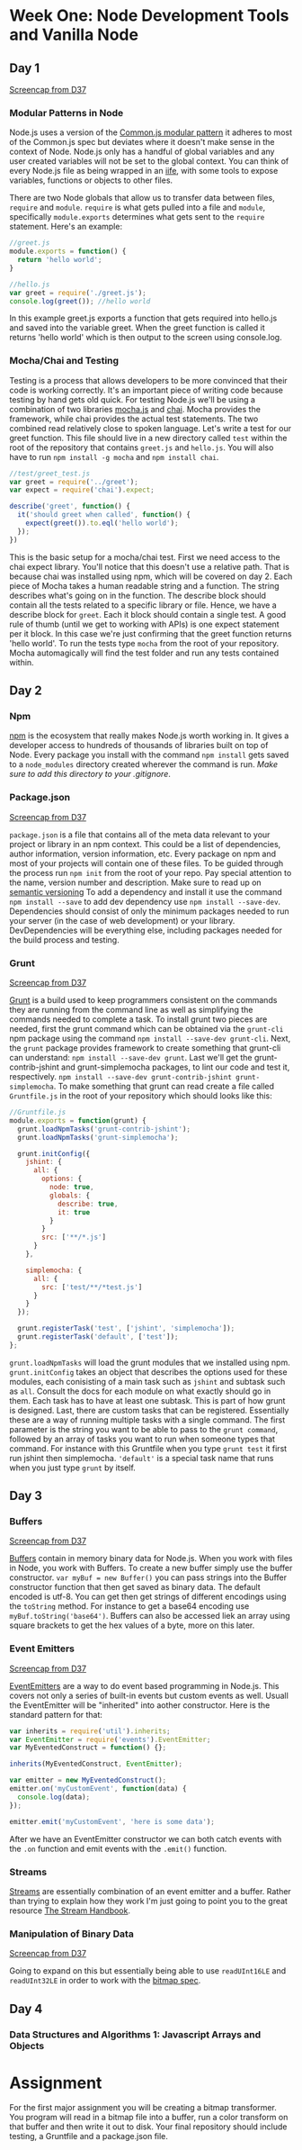 # Week One: Node Development Tools and Vanilla Node
## Day 1 
[Screencap from D37](https://www.youtube.com/watch?v=raocBJXEsrc&list=PLZshpIn7Zx07vD1qmuGPztQw4Eluye-Ah)
### Modular Patterns in Node
Node.js uses a version of the [Common.js modular pattern](http://wiki.commonjs.org/wiki/CommonJS) it adheres to most
of the Common.js spec but deviates where it doesn't make sense in the context of Node. Node.js only has a handful of
global variables and any user created variables will not be set to the global context. You can think of every 
Node.js file as being wrapped in an [iife](https://en.wikipedia.org/wiki/Immediately-invoked_function_expression), with
some tools to expose variables, functions or objects to other files.

There are two Node globals that allow us to transfer data between files, `require` and `module`.
`require` is what gets pulled into a file and `module`, specifically `module.exports` determines
what gets sent to the `require` statement. Here's an example:
```javascript
//greet.js
module.exports = function() {
  return 'hello world';
}
```

```javascript
//hello.js
var greet = require('./greet.js');
console.log(greet()); //hello world
```

In this example greet.js exports a function that gets required into hello.js and saved into the variable greet.
When the greet function is called it returns 'hello world' which is then output to the screen using console.log.
### Mocha/Chai and Testing
Testing is a process that allows developers to be more convinced that their code is working correctly. It's an
important piece of writing code because testing by hand gets old quick. For testing Node.js we'll be using a 
combination of two libraries [mocha.js](http://mochajs.org/) and [chai](http://chaijs.com/). Mocha provides the
framework, while chai provides the actual test statements. The two combined read relatively close to spoken language.
Let's write a test for our greet function. This file should live in a new directory called `test` within the root of
the repository that contains `greet.js` and `hello.js`. You will also have to run `npm install -g mocha` and `npm install chai`.
```javascript
//test/greet_test.js
var greet = require('../greet');
var expect = require('chai').expect;

describe('greet', function() {
  it('should greet when called', function() {
    expect(greet()).to.eql('hello world');
  });
})
```

This is the basic setup for a mocha/chai test. First we need access to the chai expect library. You'll notice
that this doesn't use a relative path. That is because chai was installed using npm, which will be covered on day 2.
Each piece of Mocha takes a human readable string and a function. The string describes what's going on in the function.
The describe block should contain all the tests related to a specific library or file. Hence, we have a describe block
for `greet`. Each it block should contain a single test. A good rule of thumb (until we get to working with APIs) is one
expect statement per it block. In this case we're just confirming that the greet function returns 'hello world'. To run
the tests type `mocha` from the root of your repository. Mocha automagically will find the test folder and run any tests 
contained within.
## Day 2
### Npm
[npm](https://www.npmjs.com/) is the ecosystem that really makes Node.js worth working in. It gives a developer
access to hundreds of thousands of libraries built on top of Node. Every package you install with the command `npm install`
gets saved to a `node_modules` directory created wherever the command is run. *Make sure to add this directory to your .gitignore*.
### Package.json
[Screencap from D37](https://www.youtube.com/watch?v=dWly4ZcMwp0&list=PLZshpIn7Zx07vD1qmuGPztQw4Eluye-Ah)

`package.json` is a file that contains all of the meta data relevant to your project or library in an npm context. This
could be a list of dependencies, author information, version information, etc. Every package on npm and most of your 
projects will contain one of these files. To be guided through the process run `npm init` from the root of your repo.
Pay special attention to the name, version number and description. Make sure to read up on [semantic versioning](http://semver.org/)
To add a dependency and install it use the command `npm install --save` to add dev dependency use `npm install --save-dev`. 
Dependencies should consist of only the minimum packages needed to run your server (in the case of web development) or your library.
DevDependencies will be everything else, including packages needed for the build process and testing.
### Grunt
[Screencap from D37](https://www.youtube.com/watch?v=42jIeCan7L8&list=PLZshpIn7Zx07vD1qmuGPztQw4Eluye-Ah)

[Grunt](http://gruntjs.com/) is a build used to keep programmers consistent on the commands they are running from the command line
as well as simplifying the commands needed to complete a task. To install grunt two pieces are needed, first the grunt command which
can be obtained via the `grunt-cli` npm package using the command `npm install --save-dev grunt-cli`. Next, the `grunt` package provides
framework to create something that grunt-cli can understand: `npm install --save-dev grunt`. Last we'll get the grunt-contrib-jshint and 
grunt-simplemocha packages, to lint our code and test it, respectively. `npm install --save-dev grunt-contrib-jshint grunt-simplemocha`.
To make something that grunt can read create a file called `Gruntfile.js` in the root of your repository which should looks like this:
```javascript
//Gruntfile.js
module.exports = function(grunt) {
  grunt.loadNpmTasks('grunt-contrib-jshint');
  grunt.loadNpmTasks('grunt-simplemocha');

  grunt.initConfig({
    jshint: {
      all: {
        options: {
          node: true,
          globals: {
            describe: true,
            it: true
          }
        }
        src: ['**/*.js']
      }
    },

    simplemocha: {
      all: {
        src: ['test/**/*test.js'] 
      } 
    }
  });

  grunt.registerTask('test', ['jshint', 'simplemocha']);
  grunt.registerTask('default', ['test']);
};
```
`grunt.loadNpmTasks` will load the grunt modules that we installed using npm. `grunt.initConfig` takes
an object that describes the options used for these modules, each conisisting of a main task such as `jshint` and
subtask such as `all`. Consult the docs for each module on what exactly should go in them. Each task has to have at least
one subtask. This is part of how grunt is designed. Last, there are custom tasks that can be registered. Essentially these are a way of
running multiple tasks with a single command. The first parameter is the string you want to be able to pass to the `grunt command`, followed
by an array of tasks you want to run when someone types that command. For instance with this Gruntfile when you type `grunt test` it first
run jshint then simplemocha. `'default'` is a special task name that runs when you just type `grunt` by itself.
## Day 3
### Buffers
[Screencap from D37](https://www.youtube.com/watch?v=yMdGMOyKeWY&index=6&list=PLZshpIn7Zx07vD1qmuGPztQw4Eluye-Ah)

[Buffers](https://nodejs.org/api/buffer.html) contain in memory binary data for Node.js. When you work with files in Node, you work with Buffers. To create a new
buffer simply use the buffer constructor. `var myBuf = new Buffer()` you can pass strings into the Buffer constructor function
that then get saved as binary data. The default encoded is utf-8. You can get then get strings of different encodings using the
`toString` method. For instance to get a base64 encoding use `myBuf.toString('base64')`. Buffers can also be accessed liek an array using
square brackets to get the hex values of a byte, more on this later.
### Event Emitters
[Screencap from D37](https://www.youtube.com/watch?v=PlVMirtsHbU&index=7&list=PLZshpIn7Zx07vD1qmuGPztQw4Eluye-Ah)

[EventEmitters](https://nodejs.org/api/events.html) are a way to do event based programming in Node.js. This covers not only a series
of built-in events but custom events as well. Usuall the EventEmitter will be "inherited" into aother constructor. Here is the
standard pattern for that:
```javascript
var inherits = require('util').inherits;
var EventEmitter = require('events').EventEmitter;
var MyEventedConstruct = function() {};

inherits(MyEventedConstruct, EventEmitter);

var emitter = new MyEventedConstruct();
emitter.on('myCustomEvent', function(data) {
  console.log(data);
});

emitter.emit('myCustomEvent', 'here is some data');
```
After we have an EventEmitter constructor we can both catch events with the `.on` function and emit events with
the `.emit()` function.
### Streams
[Streams](https://nodejs.org/api/stream.html) are essentially combination of an event emitter and a buffer. Rather than trying
to explain how they work I'm just going to point you to the great resource [The Stream Handbook](https://github.com/substack/stream-handbook).
### Manipulation of Binary Data
[Screencap from D37](https://www.youtube.com/watch?v=miH9dLr2CaA&index=8&list=PLZshpIn7Zx07vD1qmuGPztQw4Eluye-Ah)

Going to expand on this but essentially being able to use `readUInt16LE` and `readUInt32LE` in order to work with the [bitmap spec](https://en.wikipedia.org/wiki/BMP_file_format).
## Day 4
### Data Structures and Algorithms 1: Javascript Arrays and Objects
# Assignment
For the first major assignment you will be creating a bitmap transformer. You program
will read in a bitmap file into a buffer, run a color transform on that buffer and then
write it out to disk. Your final repository should include testing, a Gruntfile and a
package.json file.
